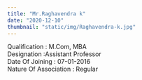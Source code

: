 ```yaml
---
title: "Mr.Raghavendra k"
date: "2020-12-10"
thumbnail: "static/img/Raghavendra-k.jpg"
---
```


Qualification : M.Com, MBA  
Designation :Assistant Professor  
Date Of Joining : 07-01-2016  
Nature Of Association : Regular

